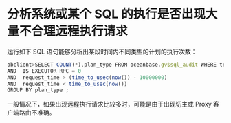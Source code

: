 # 分析系统或某个 SQL 的执行是否出现大量不合理远程执行请求

运行如下 SQL 语句能够分析出某段时间内不同类型的计划的执行次数：

```javascript
obclient>SELECT COUNT(*),plan_type FROM oceanbase.gv$sql_audit WHERE tenant_id = 1001          
AND  IS_EXECUTOR_RPC = 0          
AND  request_time > (time_to_usec(now()) - 10000000)         
AND  request_time < time_to_usec(now()) 
GROUP BY plan_type ;
```

一般情况下，如果出现远程执行请求比较多时，可能是由于出现切主或 Proxy 客户端路由不准确。

